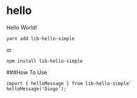 # hello
Hello World!

`yarn add lib-hello-simple`

or

`npm install lib-hello-simple`

###How To Use
```
import { helloMessage } from lib-hello-simple`
helloMessage('Diogo');

```
